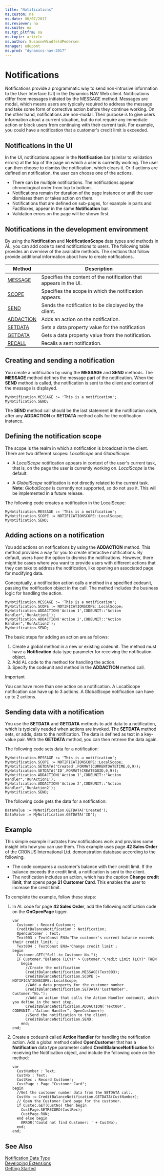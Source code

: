 ```yaml
---
title: "Notifications"
ms.custom: na
ms.date: 06/07/2017
ms.reviewer: na
ms.suite: na
ms.tgt_pltfrm: na
ms.topic: article
ms.author: SusanneWindfeldPedersen
manager: edupont
ms.prod: "dynamics-nav-2017"
---
```

# Notifications
Notifications provide a programmatic way to send non-intrusive information to the User Interface (UI) in the Dynamics NAV Web client. Notifications differ from messages initiated by the MESSAGE method. Messages are modal, which means users are typically required to address the message and take some form of corrective action before they continue working. On the other hand, notifications are non-modal. Their purpose is to give users information about a current situation, but do not require any immediate action or block users from continuing with their current task. For example, you could have a notification that a customer's credit limit is exceeded.

## Notifications in the UI
In the UI, notifications appear in the **Notification** bar (similar to validation errors) at the top of the page on which a user is currently working. The user can then choose to dismiss the notification, which clears it. Or if actions are defined on notification, the user can choose one of the actions.

* There can be multiple notifications. The notifications appear chronological order from top to bottom.
* Notifications remain for duration of the page instance or until the user dismisses them or takes action on them.
* Notifications that are defined on sub-pages, for example in parts and FactBoxes, appear in the same **Notification** bar.
* Validation errors on the page will be shown first.

## Notifications in the development environment
By using the **Notification** and **NotificationScope** data types and methods in AL, you can add code to send notifications to users. The following table provides an overview of the available methods. The sections that follow provide additional information about how to create notifications.

|  Method  |  Description  |
|------------|---------------|
|[MESSAGE](methods/devenv-message-method-notification.md)  |Specifies the content of the notification that appears in the UI.|
|[SCOPE](methods/devenv-scope-method-notification.md)     |Specifies the scope in which the notification appears.|
|[SEND](methods/devenv-send-method-notification.md)  |Sends the notification to be displayed by the client.|
|[ADDACTION](methods/devenv-addaction-method-notification.md)  |Adds an action on the notification.|
|[SETDATA](methods/devenv-setdata-method-notification.md)  |Sets a data property value for the notification|
|[GETDATA](methods/devenv-getdata-method-notification.md)  |Gets a data property value from the notification.|
|[RECALL](methods/devenv-recall-method-notification.md)|Recalls a sent notification.|


## Creating and sending a notification
You create a notification by using the **MESSAGE** and **SEND** methods. The **MESSAGE** method defines the message part of the notification. When the **SEND** method is called, the notification is sent to the client and content of the message is displayed.
```
MyNotification.MESSAGE := 'This is a notification';
MyNotification.SEND;
```
The **SEND** method call should be the last statement in the notification code, after any **ADDACTION** or **SETDATA** method calls for the notification instance.

## Defining the notification scope
The scope is the realm in which a notification is broadcast in the client. There are two different scopes: *LocalScope* and *GlobalScope*.

*   A *LocalScope* notification appears in context of the user's current task, that is, on the page the user is currently working on. *LocalScope* is the default.

* A *GlobalScope* notification is not directly related to the current task. **Note:** *GlobalScope* is currently not supported, so do not use it. This will be implemented in a future release.

The following code creates a notification in the LocalScope:
```
MyNotification.MESSAGE := 'This is a notification';
MyNotification.SCOPE := NOTIFICATIONSCOPE::LocalScope;
MyNotification.SEND;
```
## Adding actions on a notification
You add actions on notifications by using the **ADDACTION** method. This method provides a way for you to create interactive notifications. By default, users have the option to dismiss the notifications. However, there might be cases where you want to provide users with different actions that they can take to address the notification, like opening an associated page for modifying data.

Conceptually, a notification action calls a method in a specified codeunit, passing the notification object in the call. The method includes the business logic for handling the action.

```
MyNotification.MESSAGE := 'This is a notification';
MyNotification.SCOPE := NOTIFICATIONSCOPE::LocalScope;
MyNotification.ADDACTION('Action 1',CODEUNIT::"Action Handler",'RunAction1');
MyNotification.ADDACTION('Action 2',CODEUNIT::"Action Handler",'RunAction2');
MyNotification.SEND;
```

The basic steps for adding an action are as follows:

1. Create a global method in a new or existing codeunit. The method must have a **Notification** data type parameter for receiving the notification object.
2. Add AL code to the method for handling the action.
3. Specify the codeunit and method in the **ADDACTION** method call.

>[!Important]
>You can have more than one action on a notification. A LocalScope notification can have up to 3 actions. A GlobalScope notification can have up to 2 actions.

## Sending data with a notification
You use the **SETDATA** and **GETDATA** methods to add data to a notification, which is typically needed when actions are invoked. The **SETDATA** method sets, or adds, data to the notification. The data is defined as text in a key-value pair. With the **GETDATA** method, you can then retrieve the data again.

The following code sets data for a notification:
```
MyNotification.MESSAGE := 'This is a notification';
MyNotification.SCOPE := NOTIFICATIONSCOPE::LocalScope;
MyNotification.SETDATA('Created',FORMAT(CURRENTDATETIME,0,9));
MyNotification.SETDATA('ID',FORMAT(CREATEGUID,0,9));
MyNotification.ADDACTION('Action 1',CODEUNIT::"Action Handler",'RunAction1');
MyNotification.ADDACTION('Action 2',CODEUNIT::"Action Handler",'RunAction2');
MyNotification.SEND;
```
The following code gets the data for a notification:

```
DataValue := MyNotification.GETDATA('Created');
DataValue := MyNotification.GETDATA('ID');
```
## Example
This simple example illustrates how notifications work and provides some insight into how you can use them. This example uses page **42 Sales Order** of the CRONUS International Ltd. demonstration database according to the following.

- The code compares a customer's balance with their credit limit. If the balance exceeds the credit limit, a notification is sent to the client.
- The notification includes an action, which has the caption **Change credit limit**, that opens page **21 Customer Card**. This enables the user to increase the credit limit.

To complete the example, follow these steps:

1. In AL code for page **42 Sales Order**, add the following notification code on the **OnOpenPage** tigger.

    ```
    var
      Customer : Record Customer;
      CreditBalanceNotification : Notification;
      OpenCustomer : Text;
      Text003 : TextConst ENU='The customer's current balance exceeds their credit limit.';
      Text004 : TextConst ENU='Change credit limit';
    begin
      Customer.GET("Sell-to Customer No.");
      IF Customer."Balance (LCY)" > Customer."Credit Limit (LCY)" THEN
        begin
          //Create the notification
          CreditBalanceNotification.MESSAGE(Text003);
          CreditBalanceNotification.SCOPE := NOTIFICATIONSCOPE::LocalScope;
          //Add a data property for the customer number
          CreditBalanceNotification.SETDATA('CustNumber', Customer."No.");
          //Add an action that calls the Action Handler codeunit, which you define in the next step.
          CreditBalanceNotification.ADDACTION('Text004', CODEUNIT::"Action Handler", OpenCustomer);
          //Send the notification to the client.
          CreditBalanceNotification.SEND;
        end;        
    end;
    ```
2. Create a codeunit called **Action Handler** for handling the notification action. Add a global method called **OpenCustomer** that has a **Notification** data type parameter called **CreditBalanceNotification** for receiving the Notification object, and include the following code on the method:

    ```
    var
      CustNumber : Text;
      CustNo : Text;
      CustRec : Record Customer;
      CustPage : Page "Customer Card";
    begin
      //Get the customer number data from the SETDATA call.
      CustNo := CreditBalanceNotification.GETDATA(CustNumber);
      // Open the Customer Card page for the customer.
      if Custec.GET(CustNo) then begin
        CustPage.SETRECORD(CustRec);
        CustPage.RUN;
      end else begin
        ERROR('Could not find Customer: ' + CustNo);
      end;   
    end;
    ```

## See Also  
[Notification Data Type](datatypes/devenv-notification-data-type.md)  
[Developing Extensions](devenv-dev-overview.md)  
[Getting Started](devenv-get-started.md) 
